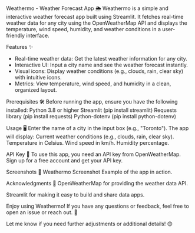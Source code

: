 Weathermo - Weather Forecast App 🌦️
Weathermo is a simple and interactive weather forecast app built using Streamlit. It fetches real-time weather data for any city using the OpenWeatherMap API and displays the temperature, wind speed, humidity, and weather conditions in a user-friendly interface.

Features ✨
- Real-time weather data: Get the latest weather information for any city.
- Interactive UI: Input a city name and see the weather forecast instantly.
- Visual icons: Display weather conditions (e.g., clouds, rain, clear sky) with intuitive icons.
- Metrics: View temperature, wind speed, and humidity in a clean, organized layout.

Prerequisites 🛠️
Before running the app, ensure you have the following installed:
Python 3.8 or higher
Streamlit (pip install streamlit)
Requests library (pip install requests)
Python-dotenv (pip install python-dotenv)

Usage 🖥️
Enter the name of a city in the input box (e.g., "Toronto").
The app will display:
Current weather conditions (e.g., clouds, rain, clear sky).
Temperature in Celsius.
Wind speed in km/h.
Humidity percentage.

API Key 🔑
To use this app, you need an API key from OpenWeatherMap. Sign up for a free account and get your API key.

Screenshots 📸
Weathermo Screenshot
Example of the app in action.

Acknowledgments 🙏
OpenWeatherMap for providing the weather data API.

Streamlit for making it easy to build and share data apps.

Enjoy using Weathermo! If you have any questions or feedback, feel free to open an issue or reach out. 🌟

Let me know if you need further adjustments or additional details! 😊
